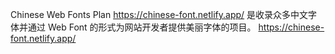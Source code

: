Chinese Web Fonts Plan https://chinese-font.netlify.app/  是收录众多中文字体并通过 Web Font 的形式为网站开发者提供美丽字体的项目。 https://chinese-font.netlify.app/ 